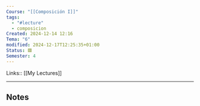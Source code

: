 ```yaml
---
Course: "[[Composición I]]"
tags:
  - "#lecture"
  - composicion
Created: 2024-12-14 12:16
Tema: "6"
modified: 2024-12-17T12:25:35+01:00
Status: 🟥
Semester: 4
---
```

Links:: [[My Lectures]]
___
## Notes





